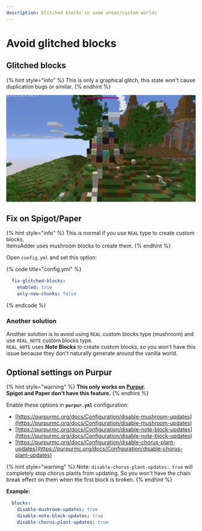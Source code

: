 ```yaml
---
description: Glitched blocks in some areas/custom worlds
---
```


# Avoid glitched blocks

## Glitched blocks

{% hint style="info" %}
This is only a graphical glitch, this state won't cause duplication bugs or similar.
{% endhint %}

![](<../../../.gitbook/assets/image (50) (1) (1) (1).png>)

## Fix on Spigot/Paper

{% hint style="info" %}
This is normal if you use `REAL` type to create custom blocks.\
ItemsAdder uses mushroom blocks to create them.
{% endhint %}

Open `config.yml` and set this option:

{% code title="config.yml" %}
```yaml
  fix-glitched-blocks:
    enabled: true
    only-new-chunks: false
```
{% endcode %}

### Another solution

Another solution is to avoid using `REAL` custom blocks type (mushroom) and use `REAL_NOTE` custom blocks type.\
`REAL_NOTE` uses **Note Blocks** to create custom blocks, so you won't have this issue because they don't naturally generate around the vanilla world.

## Optional settings on Purpur

{% hint style="warning" %}
**This only works on** [**Purpur**](https://purpur.pl3x.net)**.**\
**Spigot and Paper don't have this feature.**
{% endhint %}

Enable these options in **`purpur.yml`** configuration:

* [https://purpurmc.org/docs/Configuration/disable-mushroom-updates](https://purpurmc.org/docs/Configuration/disable-mushroom-updates)
* [https://purpurmc.org/docs/Configuration/disable-note-block-updates](https://purpurmc.org/docs/Configuration/disable-note-block-updates)
* [https://purpurmc.org/docs/Configuration/disable-chorus-plant-updates](https://purpurmc.org/docs/Configuration/disable-chorus-plant-updates)

{% hint style="warning" %}
Note: `disable-chorus-plant-updates: true` will completely stop chorus plants from updating. So you won't have the chain break effect on them when the first block is broken.
{% endhint %}

**Example:**

```yaml
  blocks:
    disable-mushroom-updates: true
    disable-note-block-updates: true
    disable-chorus-plant-updates: true
```
